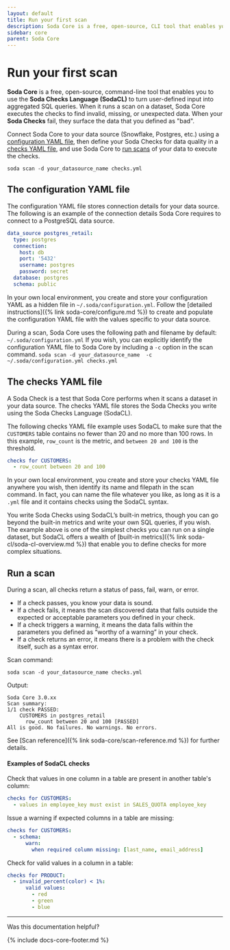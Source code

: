 ```yaml
---
layout: default
title: Run your first scan
description: Soda Core is a free, open-source, CLI tool that enables you to discover bad data. Use this tutorial for a hands-on learning experience with Soda Core.
sidebar: core
parent: Soda Core 
---
```


# Run your first scan 

**Soda Core** is a free, open-source, command-line tool that enables you to use the **Soda Checks Language (SodaCL)** to turn user-defined input into aggregated SQL queries. When it runs a scan on a dataset, Soda Core executes the checks to find invalid, missing, or unexpected data. When your **Soda Checks** fail, they surface the data that you defined as "bad".

Connect Soda Core to your data source (Snowflake, Postgres, etc.) using a [configuration YAML file](#the-configuration-yaml-file), then define your Soda Checks for data quality in a [checks YAML file](#the-checks-yaml-file), and use Soda Core to [run scans](#run-a-scan) of your data to execute the checks. 

```shell
soda scan -d your_datasource_name checks.yml
```


## The configuration YAML file

The configuration YAML file stores connection details for your data source. The following is an example of the connection details Soda Core requires to connect to a PostgreSQL data source. 
```yaml
data_source postgres_retail:
  type: postgres
  connection:
    host: db
    port: '5432'
    username: postgres
    password: secret
  database: postgres
  schema: public
```

In your own local environment, you create and store your configuration YAML as a hidden file in `~/.soda/configuration.yml`. Follow the [detailed instructions]({% link soda-core/configure.md %}) to create and populate the configuration YAML file with the values specific to your data source.

During a scan, Soda Core uses the following path and filename by default: `~/.soda/configuration.yml`  If you wish, you can explicitly identify the configuration YAML file to Soda Core by including a `-c` option in the scan command.
`soda scan -d your_datasource_name  -c ~/.soda/configuration.yml checks.yml`


## The checks YAML file

A Soda Check is a test that Soda Core performs when it scans a dataset in your data source. The checks YAML file stores the Soda Checks you write using the Soda Checks Language (SodaCL). 

The following checks YAML file example uses SodaCL to make sure that the `CUSTOMERS` table contains no fewer than 20 and no more than 100 rows. In this example, `row_count` is the metric, and `between 20 and 100` is the threshold. 

```yaml
checks for CUSTOMERS:
  - row_count between 20 and 100
```

In your own local environment, you create and store your checks YAML file anywhere you wish, then identify its name and filepath in the scan command. In fact, you can name the file whatever you like, as long as it is a `.yml` file and it contains checks using the SodaCL syntax.

You write Soda Checks using SodaCL’s built-in metrics, though you can go beyond the built-in metrics and write your own SQL queries, if you wish. The example above is one of the simplest checks you can run on a single dataset, but SodaCL offers a wealth of [built-in metrics]({% link soda-cl/soda-cl-overview.md %}) that enable you to define checks for more complex situations.

## Run a scan

During a scan, all checks return a status of pass, fail, warn, or error.

* If a check passes, you know your data is sound.
* If a check fails, it means the scan discovered data that falls outside the expected or acceptable parameters you defined in your check.
* If a check triggers a warning, it means the data falls within the parameters you defined as “worthy of a warning” in your check.
* If a check returns an error, it means there is a problem with the check itself, such as a syntax error.

Scan command:
```shell
soda scan -d your_datasource_name checks.yml
```
Output:
```shell
Soda Core 3.0.xx
Scan summary:
1/1 check PASSED: 
    CUSTOMERS in postgres_retail
      row_count between 20 and 100 [PASSED]
All is good. No failures. No warnings. No errors.
```

See [Scan reference]({% link soda-core/scan-reference.md %}) for further details.


#### Examples of SodaCL checks

Check that values in one column in a table are present in another table's column:
```yaml
checks for CUSTOMERS:
  - values in employee_key must exist in SALES_QUOTA employee_key
```

Issue a warning if expected columns in a table are missing:
```yaml
checks for CUSTOMERS:
  - schema:
      warn:
        when required column missing: [last_name, email_address]
```

Check for valid values in a column in a table:
```yaml
checks for PRODUCT:
  - invalid_percent(color) < 1%:
      valid values:
        - red
        - green
        - blue
```


---

Was this documentation helpful?

<!-- LikeBtn.com BEGIN -->
<span class="likebtn-wrapper" data-theme="tick" data-i18n_like="Yes" data-ef_voting="grow" data-show_dislike_label="true" data-counter_zero_show="true" data-i18n_dislike="No"></span>
<script>(function(d,e,s){if(d.getElementById("likebtn_wjs"))return;a=d.createElement(e);m=d.getElementsByTagName(e)[0];a.async=1;a.id="likebtn_wjs";a.src=s;m.parentNode.insertBefore(a, m)})(document,"script","//w.likebtn.com/js/w/widget.js");</script>
<!-- LikeBtn.com END -->

{% include docs-core-footer.md %}
